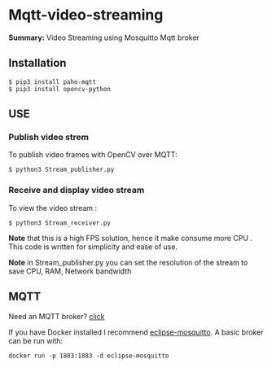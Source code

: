 # Mqtt-video-streaming
**Summary:** Video Streaming using Mosquitto Mqtt broker

 
## Installation
```
$ pip3 install paho-mqtt
$ pip3 install opencv-python
```
## USE
### Publish video strem
To publish video frames with OpenCV over MQTT:
```
$ python3 Stream_publisher.py 
```

### Receive and display video stream
To view the video stream :
```
$ python3 Stream_receiver.py
```

**Note** that this is a high FPS solution, hence it make consume more CPU . This code is written for simplicity and ease of use.

**Note** in Stream_publisher.py  you can set the resolution of the stream to save CPU, RAM, Network bandwidth


## MQTT
Need an MQTT broker?  [click](https://www.vultr.com/docs/how-to-install-mosquitto-mqtt-broker-server-on-ubuntu-16-04)

If you have Docker installed I recommend [eclipse-mosquitto](https://hub.docker.com/_/eclipse-mosquitto). A basic broker can be run with:
```
docker run -p 1883:1883 -d eclipse-mosquitto
```




